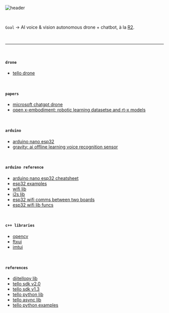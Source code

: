 ![header](https://i.imgur.com/cygGwy6.png)

<br>

`Goal` → AI voice & vision autonomous drone + chatbot, à la [R2](https://www.starwars.com/databank/r2-d2/).

<br>

---

<br>

#### `drone`

* [tello drone](https://www.ryzerobotics.com/tello)

<br>

#### `papers`

* [microsoft chatgpt drone](https://github.com/microsoft/PromptCraft-Robotics)
* [open x-embodiment: robotic learning datasetse and rt-x models](https://robotics-transformer-x.github.io)

<br>

#### `arduino`

* [arduino nano esp32](https://store-usa.arduino.cc/products/nano-esp32?selectedStore=us)
* [gravity: ai offline learning voice recognition sensor](https://www.dfrobot.com/product-2665.html)

<br>

#### `arduino reference`

* [arduino nano esp32 cheatsheet](https://docs.arduino.cc/tutorials/nano-esp32/cheat-sheet)
* [esp32 examples](https://github.com/espressif/arduino-esp32/tree/master/cores/esp32)
* [wifi lib](https://www.arduino.cc/reference/en/libraries/wifi/)
* [i2s lib](https://docs.arduino.cc/learn/built-in-libraries/i2s)
* [esp32 wifi comms between two boards](https://randomnerdtutorials.com/esp32-client-server-wi-fi/)
* [esp32 wifi lib funcs](https://randomnerdtutorials.com/esp32-useful-wi-fi-functions-arduino/)

<br>

#### `c++ libraries`

* [opencv](https://github.com/opencv/opencv)
* [ftxui](https://github.com/ArthurSonzogni/FTXUI)
* [imtui](https://github.com/ggerganov/imtui)

<br>

#### `references`

* [djitellopy lib](https://github.com/damiafuentes/DJITelloPy)
* [tello sdk v2.0](https://dl-cdn.ryzerobotics.com/downloads/Tello/Tello%20SDK%202.0%20User%20Guide.pdf)
* [tello sdk v1.3](https://dl-cdn.ryzerobotics.com/downloads/tello/20180910/Tello%20SDK%20Documentation%20EN_1.3.pdf)
* [tello python lib](https://github.com/dji-sdk/Tello-Python)
* [tello async lib](https://github.com/robagar/tello-asyncio)
* [tello python examples](https://github.com/dji-sdk/Tello-Python)

